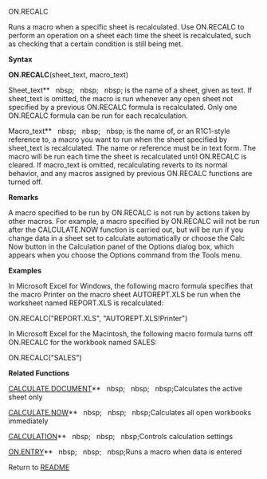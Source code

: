 ON.RECALC

Runs a macro when a specific sheet is recalculated. Use ON.RECALC to
perform an operation on a sheet each time the sheet is recalculated,
such as checking that a certain condition is still being met.

**Syntax**

**ON.RECALC**(sheet\_text, macro\_text)

Sheet\_text**&nbsp;&nbsp;&nbsp;nbsp;&nbsp;&nbsp;&nbsp;nbsp;&nbsp;&nbsp;&nbsp;nbsp;&nbsp;is the name of a sheet, given as
text. If sheet\_text is omitted, the macro is run whenever any open
sheet not specified by a previous ON.RECALC formula is recalculated.
Only one ON.RECALC formula can be run for each recalculation.

Macro\_text**&nbsp;&nbsp;&nbsp;nbsp;&nbsp;&nbsp;&nbsp;nbsp;&nbsp;&nbsp;&nbsp;nbsp;&nbsp;is the name of, or an R1C1-style
reference to, a macro you want to run when the sheet specified by
sheet\_text is recalculated. The name or reference must be in text form.
The macro will be run each time the sheet is recalculated until
ON.RECALC is cleared. If macro\_text is omitted, recalculating reverts
to its normal behavior, and any macros assigned by previous ON.RECALC
functions are turned off.

**Remarks**

A macro specified to be run by ON.RECALC is not run by actions taken by
other macros. For example, a macro specified by ON.RECALC will not be
run after the CALCULATE.NOW function is carried out, but will be run if
you change data in a sheet set to calculate automatically or choose the
Calc Now button in the Calculation panel of the Options dialog box,
which appears when you choose the Options command from the Tools menu.

**Examples**

In Microsoft Excel for Windows, the following macro formula specifies
that the macro Printer on the macro sheet AUTOREPT.XLS be run when the
worksheet named REPORT.XLS is recalculated:

ON.RECALC("REPORT.XLS", "AUTOREPT.XLS\!Printer")

In Microsoft Excel for the Macintosh, the following macro formula turns
off ON.RECALC for the workbook named SALES:

ON.RECALC("SALES")

**Related Functions**

[CALCULATE.DOCUMENT](CALCULATE.DOCUMENT.md)**&nbsp;&nbsp;&nbsp;nbsp;&nbsp;&nbsp;&nbsp;nbsp;&nbsp;&nbsp;&nbsp;nbsp;Calculates the active sheet only

[CALCULATE.NOW](CALCULATE.NOW.md)**&nbsp;&nbsp;&nbsp;nbsp;&nbsp;&nbsp;&nbsp;nbsp;&nbsp;&nbsp;&nbsp;nbsp;Calculates all open workbooks immediately

[CALCULATION](CALCULATION.md)**&nbsp;&nbsp;&nbsp;nbsp;&nbsp;&nbsp;&nbsp;nbsp;&nbsp;&nbsp;&nbsp;nbsp;Controls calculation settings

[ON.ENTRY](ON.ENTRY.md)**&nbsp;&nbsp;&nbsp;nbsp;&nbsp;&nbsp;&nbsp;nbsp;&nbsp;&nbsp;&nbsp;nbsp;Runs a macro when data is entered



Return to [README](README.md)

